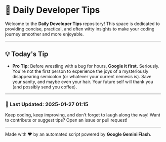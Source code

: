 
# 🌟 Daily Developer Tips

Welcome to the **Daily Developer Tips** repository! This space is dedicated to providing concise, practical, and often witty insights to make your coding journey smoother and more enjoyable.

---

## 💡 Today's Tip

- **Pro Tip:**  Before wrestling with a bug for hours,  **Google it first.**  Seriously. You're not the first person to experience the joys of a mysteriously disappearing semicolon (or whatever your current nemesis is).  Save your sanity, and maybe even your hair.  Your future self will thank you (and possibly send you coffee).

---

### 📅 Last Updated: 2025-01-27 01:15

Keep coding, keep improving, and don't forget to laugh along the way! Want to contribute or suggest tips? Open an issue or pull request!

---

Made with ❤️ by an automated script powered by **Google Gemini Flash**.
